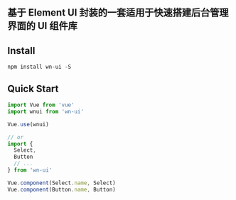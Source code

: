## 基于 Element UI 封装的一套适用于快速搭建后台管理界面的 UI 组件库

## Install
```shell
npm install wn-ui -S
```

## Quick Start
``` javascript
import Vue from 'vue'
import wnui from 'wn-ui'

Vue.use(wnui)

// or
import {
  Select,
  Button
  // ...
} from 'wn-ui'

Vue.component(Select.name, Select)
Vue.component(Button.name, Button)
```
